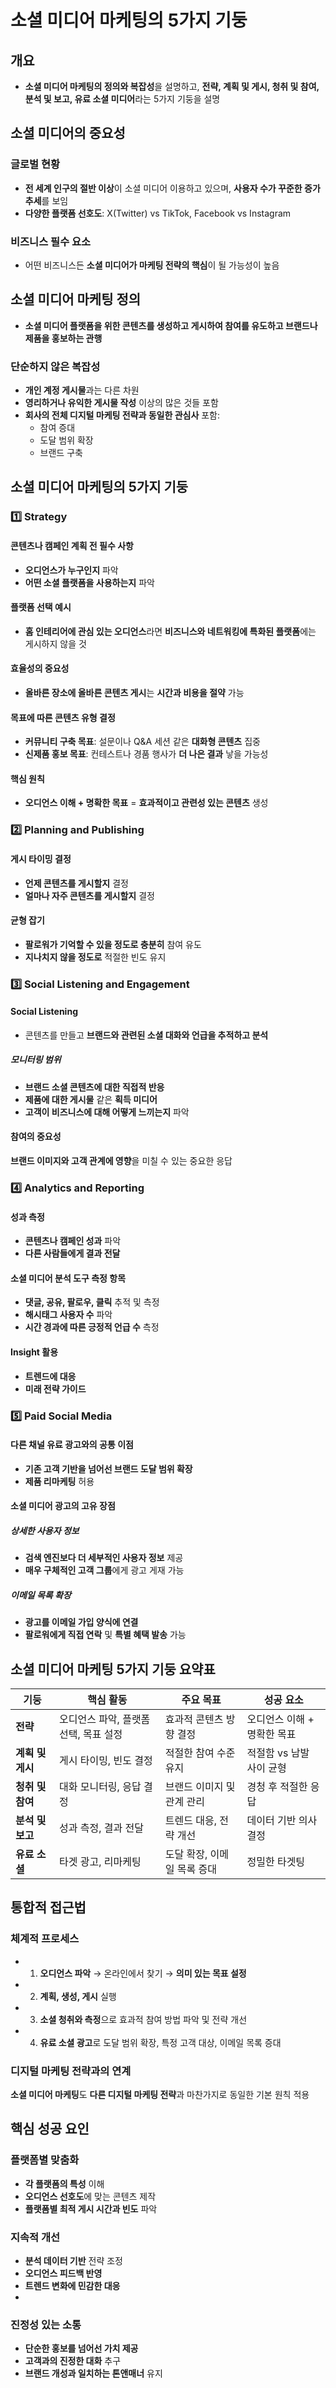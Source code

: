# 소셜 미디어 마케팅의 5가지 기둥

## 개요
-  **소셜 미디어 마케팅의 정의와 복잡성**을 설명하고, **전략, 계획 및 게시, 청취 및 참여, 분석 및 보고, 유료 소셜 미디어**라는 5가지 기둥을 설명

## 소셜 미디어의 중요성

### 글로벌 현황
- **전 세계 인구의 절반 이상**이 소셜 미디어 이용하고 있으며, **사용자 수가 꾸준한 증가 추세**를 보임
- **다양한 플랫폼 선호도**: X(Twitter) vs TikTok, Facebook vs Instagram

### 비즈니스 필수 요소
- 어떤 비즈니스든 **소셜 미디어가 마케팅 전략의 핵심**이 될 가능성이 높음

## 소셜 미디어 마케팅 정의

- **소셜 미디어 플랫폼을 위한 콘텐츠를 생성하고 게시하여 참여를 유도하고 브랜드나 제품을 홍보하는 관행**

### 단순하지 않은 복잡성
- **개인 계정 게시물**과는 다른 차원
- **영리하거나 유익한 게시물 작성** 이상의 많은 것들 포함
- **회사의 전체 디지털 마케팅 전략과 동일한 관심사** 포함:
  - 참여 증대
  - 도달 범위 확장  
  - 브랜드 구축

## 소셜 미디어 마케팅의 5가지 기둥

### 1️⃣ Strategy

#### 콘텐츠나 캠페인 계획 전 필수 사항
- **오디언스가 누구인지** 파악
- **어떤 소셜 플랫폼을 사용하는지** 파악

#### 플랫폼 선택 예시
- **홈 인테리어에 관심 있는 오디언스**라면 **비즈니스와 네트워킹에 특화된 플랫폼**에는 게시하지 않을 것

#### 효율성의 중요성
- **올바른 장소에 올바른 콘텐츠 게시**는 **시간과 비용을 절약** 가능

#### 목표에 따른 콘텐츠 유형 결정
- **커뮤니티 구축 목표**: 설문이나 Q&A 세션 같은 **대화형 콘텐츠** 집중
- **신제품 홍보 목표**: 컨테스트나 경품 행사가 **더 나은 결과** 낳을 가능성

#### 핵심 원칙
- **오디언스 이해 + 명확한 목표** = **효과적이고 관련성 있는 콘텐츠** 생성

### 2️⃣ Planning and Publishing

#### 게시 타이밍 결정
- **언제 콘텐츠를 게시할지** 결정
- **얼마나 자주 콘텐츠를 게시할지** 결정

#### 균형 잡기
- **팔로워가 기억할 수 있을 정도로 충분히** 참여 유도
- **지나치지 않을 정도로** 적절한 빈도 유지

### 3️⃣ Social Listening and Engagement

#### Social Listening
- 콘텐츠를 만들고 **브랜드와 관련된 소셜 대화와 언급을 추적하고 분석**

##### 모니터링 범위
- **브랜드 소셜 콘텐츠에 대한 직접적 반응**
- **제품에 대한 게시물** 같은 **획득 미디어**
- **고객이 비즈니스에 대해 어떻게 느끼는지** 파악

#### 참여의 중요성
**브랜드 이미지와 고객 관계에 영향**을 미칠 수 있는 중요한 응답

### 4️⃣ Analytics and Reporting

#### 성과 측정
- **콘텐츠나 캠페인 성과** 파악
- **다른 사람들에게 결과 전달**

#### 소셜 미디어 분석 도구 측정 항목
- **댓글, 공유, 팔로우, 클릭** 추적 및 측정
- **해시태그 사용자 수** 파악
- **시간 경과에 따른 긍정적 언급 수** 측정

#### Insight 활용
- **트렌드에 대응**
- **미래 전략 가이드**

### 5️⃣ Paid Social Media

#### 다른 채널 유료 광고와의 공통 이점
- **기존 고객 기반을 넘어선 브랜드 도달 범위 확장**
- **제품 리마케팅** 허용

#### 소셜 미디어 광고의 고유 장점

##### 상세한 사용자 정보
- **검색 엔진보다 더 세부적인 사용자 정보** 제공
- **매우 구체적인 고객 그룹**에게 광고 게재 가능

##### 이메일 목록 확장
- **광고를 이메일 가입 양식에 연결**
- **팔로워에게 직접 연락** 및 **특별 혜택 발송** 가능

## 소셜 미디어 마케팅 5가지 기둥 요약표

| 기둥 | 핵심 활동 | 주요 목표 | 성공 요소 |
|------|-----------|-----------|-----------|
| **전략** | 오디언스 파악, 플랫폼 선택, 목표 설정 | 효과적 콘텐츠 방향 결정 | 오디언스 이해 + 명확한 목표 |
| **계획 및 게시** | 게시 타이밍, 빈도 결정 | 적절한 참여 수준 유지 | 적절함 vs 남발 사이 균형 |
| **청취 및 참여** | 대화 모니터링, 응답 결정 | 브랜드 이미지 및 관계 관리 | 경청 후 적절한 응답 |
| **분석 및 보고** | 성과 측정, 결과 전달 | 트렌드 대응, 전략 개선 | 데이터 기반 의사결정 |
| **유료 소셜** | 타겟 광고, 리마케팅 | 도달 확장, 이메일 목록 증대 | 정밀한 타겟팅 |

## 통합적 접근법

### 체계적 프로세스
- 1. **오디언스 파악** → 온라인에서 찾기 → **의미 있는 목표 설정**
- 2. **계획, 생성, 게시** 실행
- 3. **소셜 청취와 측정**으로 효과적 참여 방법 파악 및 전략 개선
- 4. **유료 소셜 광고**로 도달 범위 확장, 특정 고객 대상, 이메일 목록 증대

### 디지털 마케팅 전략과의 연계
**소셜 미디어 마케팅**도 **다른 디지털 마케팅 전략**과 마찬가지로 동일한 기본 원칙 적용

## 핵심 성공 요인

### 플랫폼별 맞춤화
- **각 플랫폼의 특성** 이해
- **오디언스 선호도**에 맞는 콘텐츠 제작
- **플랫폼별 최적 게시 시간과 빈도** 파악

### 지속적 개선
- **분석 데이터 기반** 전략 조정
- **오디언스 피드백 반영**
- **트렌드 변화에 민감한 대응**
- 
### 진정성 있는 소통
- **단순한 홍보를 넘어선 가치 제공**
- **고객과의 진정한 대화** 추구
- **브랜드 개성과 일치하는 톤앤매너** 유지
